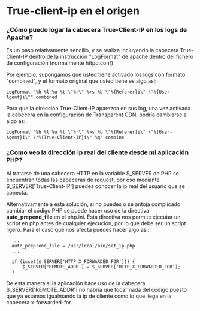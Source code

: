 # True-client-ip en el origen

### &#x20;¿Cómo puedo logar  la cabecera True-Client-IP en los logs de Apache?

Es un paso relativamente sencillo, y se realiza incluyendo la cabecera True-Client-IP dentro de la instrucción "LogFormat" de apache dentro del fichero de configuración (normalmente httpd.conf)

Por ejemplo, supongamos que usted tiene activado los logs con formato "combined", y el formato original que usted tiene es algo así:

```
LogFormat "%h %l %u %t \"%r\" %>s %b \"%{Referer}i\" \"%{User-Agent}i\"" combined
```

Para que la dirección True-Client-IP aparezca en sus log, una vez activada la cabecera en la configuración de Transparent CDN, podría cambiarse a algo así:

```
LogFormat "%h %l %u %t \"%r\" %>s %b \"%{Referer}i\" \"%{User-Agent}i\" \"%{True-Client-IP}i\" %q" combine
```

### ¿Como veo la dirección ip real del cliente desde mi aplicación PHP?

Al tratarse de una cabecera HTTP en la variable $\_SERVER de PHP se encuentran todas las cabeceras de request, por eso mediante $\_SERVER\['True-Client-IP'] puedes conocer la ip real del usuario que se conecta.

Alternativamente a esta solución, si no puedes o se antoja complicado cambiar el código PHP se puede hacer uso de la directiva **auto\_prepend\_file** en el php.ini. Esta directiva nos permite ejecutar un script en php antes de cualquier ejecución, por lo que debe ser un script ligero. Para el caso que nos afecta puedes hacer algo asi:

```
  ...
  auto_preprend_file = /usr/local/bin/set_ip.php
  ...
```

```
  if (isset($_SERVER['HTTP_X_FORWARDED_FOR'])) {
      $_SERVER['REMOTE_ADDR'] = $_SERVER['HTTP_X_FORWARDED_FOR'];
  }
```

De esta manera si la aplicación hace uso de la cabecera $\_SERVER\['REMOTE\_ADDR'] no habria que tocar nada del código puesto que ya estamos igualmando la ip de cliente como lo que llega en la cabecera x-forwarded-for.
